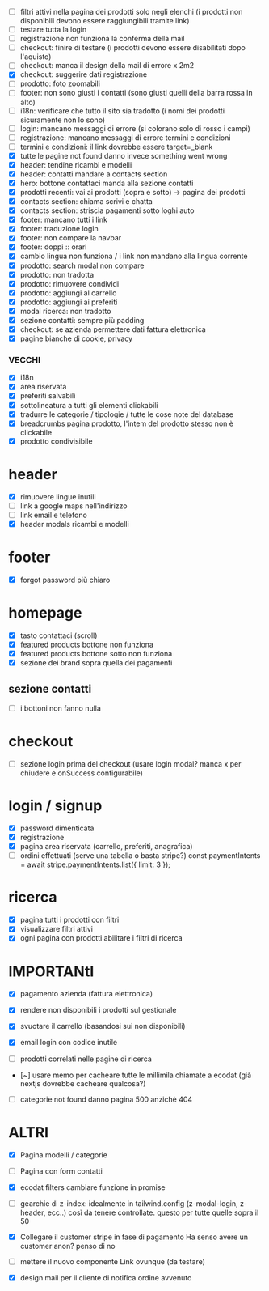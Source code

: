 - [ ] filtri attivi nella pagina dei prodotti
      solo negli elenchi (i prodotti non disponibili devono essere raggiungibili tramite link)
- [ ] testare tutta la login
- [ ] registrazione non funziona la conferma della mail
- [ ] checkout: finire di testare (i prodotti devono essere disabilitati dopo l'aquisto)
- [ ] checkout: manca il design della mail di errore x 2m2
- [x] checkout: suggerire dati registrazione
- [ ] prodotto: foto zoomabili
- [ ] footer: non sono giusti i contatti (sono giusti quelli della barra rossa in alto)
- [ ] i18n: verificare che tutto il sito sia tradotto (i nomi dei prodotti sicuramente non lo sono)
- [ ] login: mancano messaggi di errore (si colorano solo di rosso i campi)
- [ ] registrazione: mancano messaggi di errore termini e condizioni
- [ ] termini e condizioni: il link dovrebbe essere target=_blank
- [x] tutte le pagine not found danno invece something went wrong
- [x] header: tendine ricambi e modelli
- [x] header: contatti mandare a contacts section
- [x] hero: bottone contattaci manda alla sezione contatti
- [x] prodotti recenti: vai ai prodotti (sopra e sotto) -> pagina dei prodotti
- [x] contacts section: chiama scrivi e chatta
- [x] contacts section: striscia pagamenti sotto loghi auto
- [x] footer: mancano tutti i link
- [x] footer: traduzione login
- [x] footer: non compare la navbar
- [x] footer: doppi :: orari
- [x] cambio lingua non funziona / i link non mandano alla lingua corrente
- [x] prodotto: search modal non compare
- [x] prodotto: non tradotta
- [x] prodotto: rimuovere condividi
- [x] prodotto: aggiungi al carrello
- [x] prodotto: aggiungi ai preferiti
- [x] modal ricerca: non tradotto
- [x] sezione contatti: sempre più padding
- [x] checkout: se azienda permettere dati fattura elettronica
- [x] pagine bianche di cookie, privacy

### VECCHI

- [x] i18n
- [x] area riservata
- [x] preferiti salvabili
- [x] sottolineatura a tutti gli elementi clickabili
- [x] tradurre le categorie / tipologie / tutte le cose note del database
- [x] breadcrumbs pagina prodotto, l'intem del prodotto stesso non è clickabile
- [x] prodotto condivisibile

# header

- [x] rimuovere lingue inutili
- [ ] link a google maps nell'indirizzo
- [ ] link email e telefono
- [x] header modals ricambi e modelli

# footer

- [x] forgot password più chiaro

# homepage

- [x] tasto contattaci (scroll)
- [x] featured products bottone non funziona
- [x] featured products bottone sotto non funziona
- [x] sezione dei brand sopra quella dei pagamenti

## sezione contatti

- [ ] i bottoni non fanno nulla

# checkout

- [ ] sezione login prima del checkout
      (usare login modal? manca x per chiudere e onSuccess configurabile)

# login / signup

- [x] password dimenticata
- [x] registrazione
- [x] pagina area riservata (carrello, preferiti, anagrafica)
- [ ] ordini effettuati (serve una tabella o basta stripe?)
      const paymentIntents = await stripe.paymentIntents.list({ limit: 3 });

# ricerca

- [x] pagina tutti i prodotti con filtri
- [x] visualizzare filtri attivi
- [x] ogni pagina con prodotti abilitare i filtri di ricerca

# IMPORTANtI

- [x] pagamento azienda (fattura elettronica)
- [x] rendere non disponibili i prodotti sul gestionale
- [x] svuotare il carrello (basandosi sui non disponibili)
- [x] email login con codice inutile

- [ ] prodotti correlati nelle pagine di ricerca

- [~] usare memo per cacheare tutte le millimila chiamate a ecodat
      (già nextjs dovrebbe cacheare qualcosa?)

- [ ] categorie not found danno pagina 500 anzichè 404

# ALTRI

- [x] Pagina modelli / categorie
- [ ] Pagina con form contatti
- [x] ecodat filters cambiare funzione in promise
- [ ] gearchie di z-index: idealmente in tailwind.config (z-modal-login, z-header, ecc..) così da tenere controllate. questo per tutte quelle sopra il 50

- [x] Collegare il customer stripe in fase di pagamento
      Ha senso avere un customer anon? penso di no

- [ ] mettere il nuovo componente Link ovunque (da testare)

- [x] design mail per il cliente di notifica ordine avvenuto

